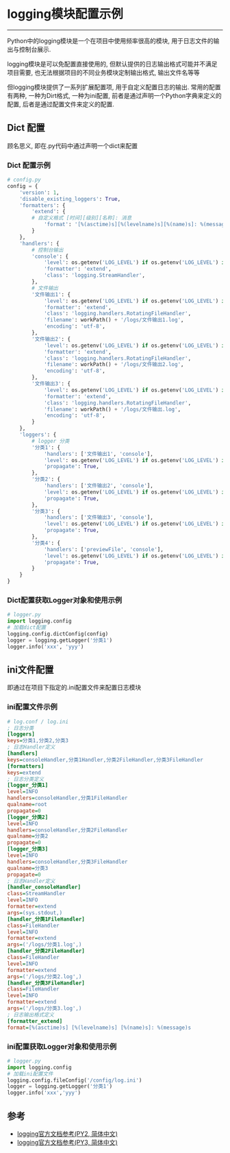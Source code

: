 # logging模块配置示例

---

Python中的logging模块是一个在项目中使用频率很高的模块, 用于日志文件的输出与控制台展示.

logging模块是可以免配置直接使用的, 但默认提供的日志输出格式可能并不满足项目需要, 也无法根据项目的不同业务模块定制输出格式, 输出文件名等等

但logging模块提供了一系列扩展配置项, 用于自定义配置日志的输出. 常用的配置有两种, 一种为Dirt格式, 一种为ini配置, 前者是通过声明一个Python字典来定义的配置, 后者是通过配置文件来定义的配置.

## Dict 配置

顾名思义, 即在.py代码中通过声明一个dict来配置

### Dict 配置示例

```python
# config.py
config = {
	'version': 1,
	'disable_existing_loggers': True,
	'formatters': {
		'extend': {
        # 自定义格式 [时间][级别][名称]: 消息
			'format': '[%(asctime)s][%(levelname)s][%(name)s]: %(message)s'
		}
	},
	'handlers': {
        # 控制台输出
		'console': {
			'level': os.getenv('LOG_LEVEL') if os.getenv('LOG_LEVEL') is not None else 'INFO',
			'formatter': 'extend',
			'class': 'logging.StreamHandler',
		},
        # 文件输出
		'文件输出1': {
			'level': os.getenv('LOG_LEVEL') if os.getenv('LOG_LEVEL') is not None else 'INFO',
			'formatter': 'extend',
			'class': 'logging.handlers.RotatingFileHandler',
			'filename': workPath() + '/logs/文件输出1.log',
			'encoding': 'utf-8',
		},
		'文件输出2': {
			'level': os.getenv('LOG_LEVEL') if os.getenv('LOG_LEVEL') is not None else 'INFO',
			'formatter': 'extend',
			'class': 'logging.handlers.RotatingFileHandler',
			'filename': workPath() + '/logs/文件输出2.log',
			'encoding': 'utf-8',
		},
		'文件输出3': {
			'level': os.getenv('LOG_LEVEL') if os.getenv('LOG_LEVEL') is not None else 'INFO',
			'formatter': 'extend',
			'class': 'logging.handlers.RotatingFileHandler',
			'filename': workPath() + '/logs/文件输出.log',
			'encoding': 'utf-8',
		}
	},
	'loggers': {
        # logger 分类
		'分类1': {
			'handlers': ['文件输出1', 'console'],
			'level': os.getenv('LOG_LEVEL') if os.getenv('LOG_LEVEL') is not None else 'INFO',
			'propagate': True,
		},
		'分类2': {
			'handlers': ['文件输出2', 'console'],
			'level': os.getenv('LOG_LEVEL') if os.getenv('LOG_LEVEL') is not None else 'INFO',
			'propagate': True,
		},
		'分类3': {
			'handlers': ['文件输出3', 'console'],
			'level': os.getenv('LOG_LEVEL') if os.getenv('LOG_LEVEL') is not None else 'INFO',
			'propagate': True,
		},
		'分类4': {
			'handlers': ['previewFile', 'console'],
			'level': os.getenv('LOG_LEVEL') if os.getenv('LOG_LEVEL') is not None else 'INFO',
			'propagate': True,
		}
	}
}
```

### Dict配置获取Logger对象和使用示例

```python
# logger.py
import logging.config
# 加载dict配置
logging.config.dictConfig(config)
logger = logging.getLogger('分类1')
logger.info('xxx', 'yyy')
```

## ini文件配置

即通过在项目下指定的.ini配置文件来配置日志模块

### ini配置文件示例

```ini
# log.conf / log.ini
; 日志分类
[loggers]
keys=分类1,分类2,分类3
; 日志Handler定义
[handlers]
keys=consoleHandler,分类1Handler,分类2FileHandler,分类3FileHandler
[formatters]
keys=extend
; 日志分类定义
[logger_分类1]
level=INFO
handlers=consoleHandler,分类1FileHandler
qualname=root
propagate=0
[logger_分类2]
level=INFO
handlers=consoleHandler,分类2FileHandler
qualname=分类2
propagate=0
[logger_分类3]
level=INFO
handlers=consoleHandler,分类3FileHandler
qualname=分类3
propagate=0
; 日志Handler定义
[handler_consoleHandler]
class=StreamHandler
level=INFO
formatter=extend
args=(sys.stdout,)
[handler_分类1FileHandler]
class=FileHandler
level=INFO
formatter=extend
args=('/logs/分类1.log',)
[handler_分类2FileHandler]
class=FileHandler
level=INFO
formatter=extend
args=('/logs/分类2.log',)
[handler_分类3FileHandler]
class=FileHandler
level=INFO
formatter=extend
args=('/logs/分类3.log',)
; 日志输出格式定义
[formatter_extend]
format=[%(asctime)s] [%(levelname)s] [%(name)s]: %(message)s
```

### ini配置获取Logger对象和使用示例

```python
# logger.py
import logging.config
# 加载ini配置文件
logging.config.fileConfig('/config/log.ini')
logger = logging.getLogger('分类1')
logger.info('xxx','yyy')
```

## 参考

- [logging官方文档参考(PY2, 简体中文)](https://docs.python.org/zh-cn/2.7/library/logging.config.html?highlight=logging)
- [logging官方文档参考(PY3, 简体中文)](https://docs.python.org/zh-cn/3/library/logging.config.html?highlight=logging)
